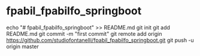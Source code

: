 # fpabil_fpabilfo_springboot

echo "# fpabil_fpabilfo_springboot" >> README.md
git init
git add README.md
git commit -m "first commit"
git remote add origin https://github.com/studiofontanelli/fpabil_fpabilfo_springboot.git
git push -u origin master
